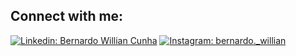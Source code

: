 ## Connect with me:

[![Linkedin: Bernardo Willian Cunha](https://img.shields.io/badge/-Bernardo%20Willian%20Cunha-blue?style=flat-square&logo=Linkedin&logoColor=white&link=https://www.linkedin.com/in/bernardo-willian-cunha/)](https://www.linkedin.com/in/bernardo-willian-cunha/)
[![Instagram: bernardo._willian](https://img.shields.io/badge/-bernardo._willian-%23E4405F?style=flat-square&logo=Instagram&logoColor=white&link=https://www.instagram.com/bernardo._willian/)](https://www.instagram.com/bernardo._willian/)
